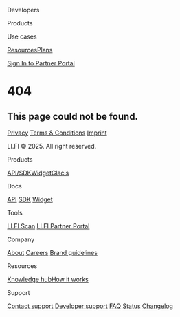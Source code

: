 Developers

Products

Use cases

[Resources](https://li.fi/knowledge-hub/)[Plans](https://li.fi/plans/)

[Sign In to Partner Portal](https://portal.li.fi/)

# 404

## This page could not be found.

[Privacy](https://li.fi/legal/privacy-policy/) [Terms & Conditions](https://li.fi/legal/terms-and-conditions/) [Imprint](https://li.fi/legal/imprint/)

LI.FI © 2025. All right reserved.

Products

[API/SDK](https://li.fi/api-sdk/)[Widget](https://li.fi/widget/)[Glacis](https://li.fi/interop-token-standard/)

Docs

[API](https://docs.li.fi/more-integration-options/li.fi-api/?utm_source=lifi&utm_medium=footer_getting_started&utm_campaign=lifi_to_docs) [SDK](https://docs.li.fi/integrate-li.fi-js-sdk/install-li.fi-sdk/?utm_source=lifi&utm_medium=footer_getting_started&utm_campaign=lifi_to_docs) [Widget](https://docs.li.fi/integrate-li.fi-widget/li.fi-widget-overview/?utm_source=lifi&utm_medium=footer_getting_started&utm_campaign=lifi_to_docs)

Tools

[LI.FI Scan](https://explorer.li.fi/?utm_source=lifi&utm_medium=footer_link_tools&utm_campaign=lifi_to_explorer) [LI.FI Partner Portal](https://portal.li.fi/)

Company

[About](https://li.fi/about-us/) [Careers](https://jobs.ashbyhq.com/li.fi) [Brand guidelines](https://li.fi/brand-guidelines/)

Resources

[Knowledge hub](https://li.fi/knowledge-hub/)[How it works](https://li.fi/how-it-works/)

Support

[Contact support](https://li.fi/contact-us/) [Developer support](https://help.li.fi/hc/en-us/requests/new) [FAQ](https://docs.li.fi/why-what-and-faq/faq/?utm_source=lifi&utm_medium=footer_link_support&utm_campaign=lifi_to_docs) [Status](https://status.li.fi/?utm_source=lifi&utm_medium=footer_link_support&utm_campaign=lifi_to_status) [Changelog](https://github.com/lifinance/sdk/blob/main/CHANGELOG.md)